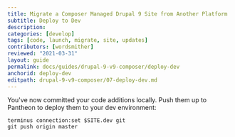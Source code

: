 ```yaml
---
title: Migrate a Composer Managed Drupal 9 Site from Another Platform
subtitle: Deploy to Dev
description: 
categories: [develop]
tags: [code, launch, migrate, site, updates]
contributors: [wordsmither]
reviewed: "2021-03-31"
layout: guide
permalink: docs/guides/drupal-9-v9-composer/deploy-dev
anchorid: deploy-dev
editpath: drupal-9-v9-composer/07-deploy-dev.md
---
```

You've now committed your code additions locally. Push them up to Pantheon to deploy them to your dev environment:

  ```bash{promptUser: user}
  terminus connection:set $SITE.dev git
  git push origin master
  ```